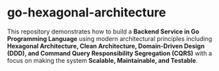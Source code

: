 # go-hexagonal-architecture

This repository demonstrates how to build a **Backend Service in Go Programming Language** using modern architectural principles including **Hexagonal Architecture, Clean Architecture, Domain-Driven Design (DDD), and Command Query Responsibility Segregation (CQRS)** with a focus on making the system **Scalable, Maintainable, and Testable**.


